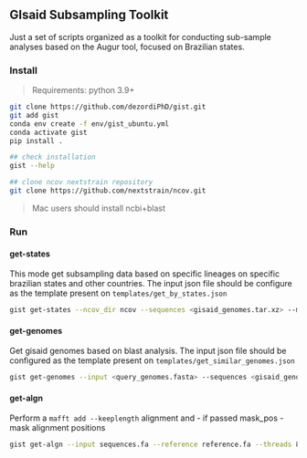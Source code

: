 ## GIsaid Subsampling Toolkit

Just a set of scripts organized as a toolkit for conducting sub-sample analyses based on the Augur tool, focused on Brazilian states.

### Install

> Requirements: python 3.9+

```bash
git clone https://github.com/dezordiPhD/gist.git
git add gist
conda env create -f env/gist_ubuntu.yml
conda activate gist
pip install .

## check installation
gist --help

## clone ncov nextstrain repository
git clone https://github.com/nextstrain/ncov.git
```

> Mac users should install ncbi+blast 

### Run

#### get-states

This mode get subsampling data based on specific lineages on specific brazilian states and other countries. The input json file should be configure as the template present on `templates/get_by_states.json`

```bash
gist get-states --ncov_dir ncov --sequences <gisaid_genomes.tar.xz> --metadata <gisaid_metadata.tar.xz> --threads <number_of_threads> templates/get_by_states.json              
```

#### get-genomes

Get gisaid genomes based on blast analysis. The input json file should be configured as the template present on `templates/get_similar_genomes.json`

```bash
gist get-genomes --input <query_genomes.fasta> --sequences <gisaid_genomes.fasta> --metadata <gisaid_metadata.tsv> templates/get_similar_genomes.json
```

#### get-algn

Perform a `mafft add --keeplength` alignment and - if passed mask_pos - mask alignment positions

```bash
gist get-algn --input sequences.fa --reference reference.fa --threads 8 --mask_pos templates/mask_pos.tsv
```
